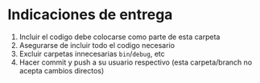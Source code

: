 # Indicaciones de entrega

1. Incluir el codigo debe colocarse como parte de esta carpeta
2. Asegurarse de incluir todo el codigo necesario
3. Excluir carpetas innecesarias `bin`/`debug`, etc
4. Hacer commit y push a su usuario respectivo (esta carpeta/branch no acepta cambios directos)